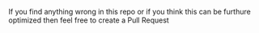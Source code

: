 If you find anything wrong in this repo or if you think this can be furthure optimized then feel free to create a Pull Request
